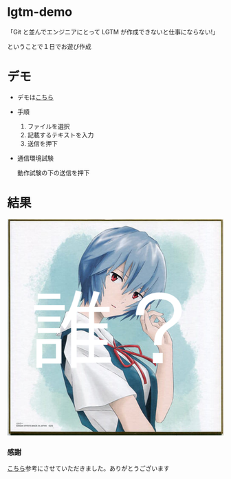 # lgtm-demo

「Git と並んでエンジニアにとって LGTM が作成できないと仕事にならない!」

ということで１日でお遊び作成


# デモ

- デモは[こちら](https://lgtm-demo-pzf4pyx4mq-an.a.run.app/)

- 手順

    1. ファイルを選択
    2. 記載するテキストを入力
    3. 送信を押下



- 通信環境試験

    動作試験の下の送信を押下


# 結果
![誰?](data/sample.png "サンプル")

### 感謝
[こちら](https://github.com/rhoboro/lgtm)参考にさせていただきました。ありがとうございます






